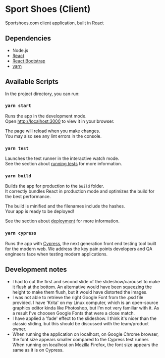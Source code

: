 # Sport Shoes (Client)

Sportshoes.com client application, built in React

## Dependencies

- Node.js
- [React](https://reactjs.org/)
- [React Bootstrap](https://react-bootstrap.github.io/)
- [yarn](https://classic.yarnpkg.com/en/)

## Available Scripts

In the project directory, you can run:

### `yarn start`

Runs the app in the development mode.\
Open [http://localhost:3000](http://localhost:3000) to view it in your browser.

The page will reload when you make changes.\
You may also see any lint errors in the console.

### `yarn test`

Launches the test runner in the interactive watch mode.\
See the section about [running tests](https://facebook.github.io/create-react-app/docs/running-tests) for more information.

### `yarn build`

Builds the app for production to the `build` folder.\
It correctly bundles React in production mode and optimizes the build for the best performance.

The build is minified and the filenames include the hashes.\
Your app is ready to be deployed!

See the section about [deployment](https://facebook.github.io/create-react-app/docs/deployment) for more information.

### `yarn cypress`

Runs the app with [Cypress](https://www.cypress.io/), the next generation front end testing tool built for the modern web. We address the key pain points developers and QA engineers face when testing modern applications.

## Development notes

- I had to cut the first and second slide of the slideshow/carousel to make it flush at the bottom. An alternative would have been squeezing the height to make them flush, but it would have distorted the images.
- I was not able to retrieve the right Google Font from the .psd file provided. I have 'Krita' on my Linux computer, which is an open-source graphics editor kinda like Photoshop, but I'm not very familiar with it. As a result I've choosen Google Fonts that were a close match.
- I have applied a 'fade' effect to the slideshow. I think it's nicer than the classic sliding, but this should be discussed with the team/product owner.
- When running the application on localhost, on Google Chrome browser, the font size appears smaller compared to the Cypress test runner. When running on localhost on Mozilla Firefox, the font size appears the same as it is on Cypress.
